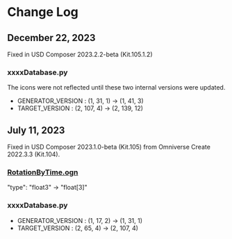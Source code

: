 # Change Log

## December 22, 2023

Fixed in USD Composer 2023.2.2-beta (Kit.105.1.2)

### xxxxDatabase.py

The icons were not reflected until these two internal versions were updated.     

* GENERATOR_VERSION : (1, 31, 1) -> (1, 41, 3)    
* TARGET_VERSION : (2, 107, 4) -> (2, 139, 12)

## July 11, 2023

Fixed in USD Composer 2023.1.0-beta (Kit.105) from Omniverse Create 2022.3.3 (Kit.104).     

### [RotationByTime.ogn](extension/ft_lab.OmniGraph.GetDateTime/ft_lab/OmniGraph/GetDateTime/nodes/RotationByTime.ogn)

"type": "float3" -> "float[3]"      

### xxxxDatabase.py

* GENERATOR_VERSION : (1, 17, 2) -> (1, 31, 1)    
* TARGET_VERSION : (2, 65, 4) -> (2, 107, 4)

